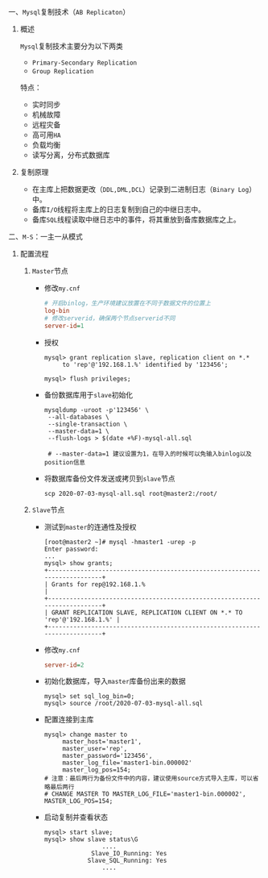 一、`Mysql`复制技术（`AB Replicaton`）

1. 概述

   `Mysql`复制技术主要分为以下两类

   - `Primary-Secondary Replication`
   - `Group Replication`

   特点：

   - 实时同步
   - 机械故障
   - 远程灾备
   - 高可用`HA`
   - 负载均衡
   - 读写分离，分布式数据库

2. 复制原理

   - 在主库上把数据更改（`DDL,DML,DCL`）记录到二进制日志（`Binary Log`）中。
   - 备库`I/O`线程将主库上的日志复制到自己的中继日志中。
   - 备库`SQL`线程读取中继日志中的事件，将其重放到备库数据库之上。

二、`M-S`：一主一从模式

1. 配置流程

   1. `Master`节点

      - 修改`my.cnf`

        ```ini
        # 开启binlog，生产环境建议放置在不同于数据文件的位置上
        log-bin
        # 修改serverid，确保两个节点serverid不同
        server-id=1
        ```

      - 授权

        ```mysql
        mysql> grant replication slave, replication client on *.*
             to 'rep'@'192.168.1.%' identified by '123456';
        
        mysql> flush privileges;
        ```

      - 备份数据库用于`slave`初始化

        ```shell
        mysqldump -uroot -p'123456' \
         --all-databases \
         --single-transaction \
         --master-data=1 \
         --flush-logs > $(date +%F)-mysql-all.sql
         
         # --master-data=1 建议设置为1，在导入的时候可以免输入binlog以及position信息
        ```

      - 将数据库备份文件发送或拷贝到`slave`节点

        `scp 2020-07-03-mysql-all.sql root@master2:/root/`

   2. `Slave`节点

      - 测试到`master`的连通性及授权

        ```shell
        [root@master2 ~]# mysql -hmaster1 -urep -p
        Enter password: 
        ...
        mysql> show grants;
        +---------------------------------------------------------------------------+
        | Grants for rep@192.168.1.%                                                |
        +---------------------------------------------------------------------------+
        | GRANT REPLICATION SLAVE, REPLICATION CLIENT ON *.* TO 'rep'@'192.168.1.%' |
        +---------------------------------------------------------------------------+
        
        ```

      - 修改`my.cnf`

        ```ini
        server-id=2
        ```

      - 初始化数据库，导入`master`库备份出来的数据

        ```mysql
        mysql> set sql_log_bin=0;
        mysql> source /root/2020-07-03-mysql-all.sql
        ```

      - 配置连接到主库

        ```mysql
        mysql> change master to
             master_host='master1',
             master_user='rep',
             master_password='123456',
             master_log_file='master1-bin.000002'
             master_log_pos=154;
        # 注意：最后两行为备份文件中的内容，建议使用source方式导入主库，可以省略最后两行
        # CHANGE MASTER TO MASTER_LOG_FILE='master1-bin.000002', MASTER_LOG_POS=154;
        ```

      - 启动复制并查看状态

        ```mysql
        mysql> start slave;
        mysql> show slave status\G
        				....
                     Slave_IO_Running: Yes
                    Slave_SQL_Running: Yes
        				....
        ```





